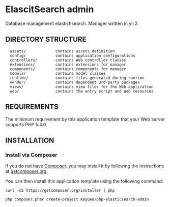 ElascitSearch admin
================================

Database management elastichsearch. Manager written in yii 2.


DIRECTORY STRUCTURE
-------------------

      assets/             contains assets definition
      config/             contains application configurations
      controllers/        contains Web controller classes
      extensions/         contains extensions for manager
      components/         contains components for manager
      models/             contains model classes
      runtime/            contains files generated during runtime
      vendor/             contains dependent 3rd-party packages
      views/              contains view files for the Web application
      web/                contains the entry script and Web resources



REQUIREMENTS
------------

The minimum requirement by this application template that your Web server supports PHP 5.4.0.


INSTALLATION
------------

### Install via Composer

If you do not have [Composer](http://getcomposer.org/), you may install it by following the instructions
at [getcomposer.org](http://getcomposer.org/doc/00-intro.md#installation-nix).

You can then install this application template using the following command:

~~~
curl -sS https://getcomposer.org/installer | php

php composer.phar create-project KeyGen/php-elasticsearch-admin
~~~